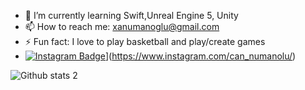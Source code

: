 - 🌱 I’m currently learning Swift,Unreal Engine 5, Unity
- 📫 How to reach me: xanumanoglu@gmail.com
- ⚡ Fun fact: I love to play basketball and play/create games
- [![Instagram Badge](https://img.shields.io/badge/-Instagram-C13584?style=flat-quare&labelColor=C13584&logo=instagram&logoColor=white&link=link)]([)](https://www.instagram.com/can_numanolu/) 



![Github stats 2](https://github-readme-stats.vercel.app/api?username=CemalCanNumanoglu&show_icons=true&theme=radical)



